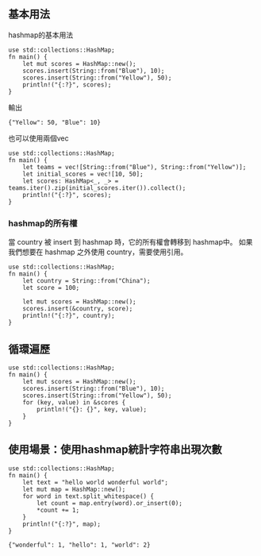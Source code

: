 
## 基本用法
hashmap的基本用法

```
use std::collections::HashMap;
fn main() {
    let mut scores = HashMap::new();
    scores.insert(String::from("Blue"), 10);
    scores.insert(String::from("Yellow"), 50);
    println!("{:?}", scores);
}
```

輸出
```shell
{"Yellow": 50, "Blue": 10}
```

也可以使用兩個vec

```shell
use std::collections::HashMap;
fn main() {
    let teams = vec![String::from("Blue"), String::from("Yellow")];
    let initial_scores = vec![10, 50];
    let scores: HashMap<_, _> = teams.iter().zip(initial_scores.iter()).collect();
    println!("{:?}", scores);
}
```

### hashmap的所有權
當 country 被 insert 到 hashmap 時，它的所有權會轉移到 hashmap中。
如果我們想要在 hashmap 之外使用 country，需要使用引用。

```shell
use std::collections::HashMap;
fn main() {
    let country = String::from("China");
    let score = 100;

    let mut scores = HashMap::new();
    scores.insert(&country, score);
    println!("{:?}", country);
}
```

## 循環遍歷

```shell
use std::collections::HashMap;
fn main() {
    let mut scores = HashMap::new();
    scores.insert(String::from("Blue"), 10);
    scores.insert(String::from("Yellow"), 50);
    for (key, value) in &scores {
        println!("{}: {}", key, value);
    }
}
```

## 使用場景：使用hashmap統計字符串出現次數

```shell
use std::collections::HashMap;
fn main() {
    let text = "hello world wonderful world";
    let mut map = HashMap::new();
    for word in text.split_whitespace() {
        let count = map.entry(word).or_insert(0);
        *count += 1;
    }    
    println!("{:?}", map);    
}
```

```shell
{"wonderful": 1, "hello": 1, "world": 2}
```